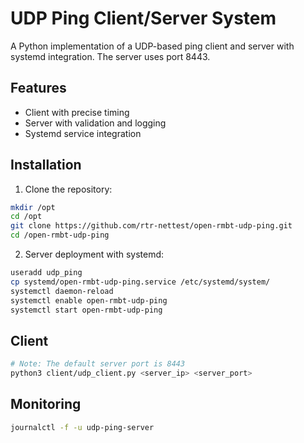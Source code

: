 # UDP Ping Client/Server System

A Python implementation of a UDP-based ping client and server with systemd integration.
The server uses port 8443.

## Features
- Client with precise timing
- Server with validation and logging
- Systemd service integration

## Installation

1. Clone the repository:
```bash
mkdir /opt
cd /opt
git clone https://github.com/rtr-nettest/open-rmbt-udp-ping.git
cd /open-rmbt-udp-ping
```

2. Server deployment with systemd:

```bash
useradd udp_ping
cp systemd/open-rmbt-udp-ping.service /etc/systemd/system/
systemctl daemon-reload
systemctl enable open-rmbt-udp-ping 
systemctl start open-rmbt-udp-ping
```


## Client
```bash
# Note: The default server port is 8443
python3 client/udp_client.py <server_ip> <server_port>
```

## Monitoring
```bash
journalctl -f -u udp-ping-server
```
